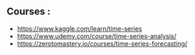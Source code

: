 ## Courses :
- https://www.kaggle.com/learn/time-series
- https://www.udemy.com/course/time-series-analysis/
- https://zerotomastery.io/courses/time-series-forecasting/